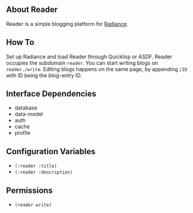About Reader
------------
Reader is a simple blogging platform for [Radiance](https://github.com/Shinmera/Radiance).

How To
------
Set up Radiance and load Reader through Quicklisp or ASDF. Reader occupies the subdomain `reader`. You can start writing blogs on `reader./write`. Editing blogs happens on the same page, by appending `/ID` with ID being the blog-entry ID.

Interface Dependencies
----------------------
* database
* data-model
* auth
* cache
* profile

Configuration Variables
-----------------------
* `(:reader :title)`
* `(:reader :description)`

Permissions
-----------
* `(reader write)`
